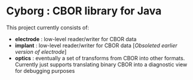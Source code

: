# Cyborg : CBOR library for Java

This project currently consists of:
- **electrode** : low-level reader/writer for CBOR data
- **implant** : low-level reader/writer for CBOR data [*Obsoleted earlier version of electrode*]
- **optics** : eventually a set of transforms from CBOR into other formats. Currently just supports translating binary CBOR into a diagnostic view for debugging purposes
